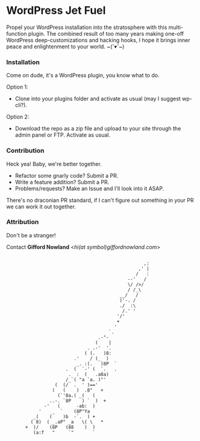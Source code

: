 # WordPress Jet Fuel #

Propel your WordPress installation into the stratosphere with this multi-function plugin. The combined result of too many years making one-off WordPress deep-customizations and hacking hooks, I hope it brings inner peace and enlightenment to your world. ~(˘▾˘~)

### Installation ###

Come on dude, it's a WordPress plugin, you know what to do.

Option 1:
- Clone into your plugins folder and activate as usual (may I suggest wp-cli?).

Option 2:
- Download the repo as a zip file and upload to your site through the admin panel or FTP. Activate as usual.

### Contribution ###

Heck yea! Baby, we're better together.
- Refactor some gnarly code? Submit a PR.
- Write a feature addition? Submit a PR.
- Problems/requests? Make an Issue and I'll look into it ASAP.

There's no draconian PR standard, if I can't figure out something in your PR we can work it out together.

### Attribution ###

Don't be a stranger!

Contact **Gifford Nowland** <*hi(at symbol)giffordnowland.com*>


```

                                                   ,:
                                                 ,' |
                                                /   :
                                             --'   /
                                             \/ />/
                                             / /_\
                                          __/   /
                                          )'-. /
                                          ./  :\
                                           /.' '
                                         '/'
                                         +
                                        '
                                      `.
                                  .-"-
                                 (    |
                              . .-'  '.
                             ( (.   )8:
                         .'    / (_  )
                          _. :(.   )8P  `
                      .  (  `-' (  `.   .
                       .  :  (   .a8a)
                      /_`( "a `a. )"'
                  (  (/  .  ' )=='
                 (   (    )  .8"   +
                   (`'8a.( _(   (
                ..-. `8P    ) `  )  +
              -'   (      -ab:  )
            '    _  `    (8P"Ya
          _(    (    )b  -`.  ) +
         ( 8)  ( _.aP" _a   \( \   *
       +  )/    (8P   (88    )  )
          (a:f   "     `"       `


```
